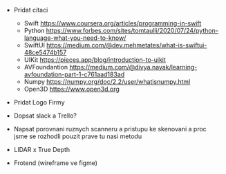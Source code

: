 - Pridat citaci
  - Swift https://www.coursera.org/articles/programming-in-swift
  - Python https://www.forbes.com/sites/tomtaulli/2020/07/24/python-language-what-you-need-to-know/
  - SwiftUI https://medium.com/@dev.mehmetates/what-is-swiftui-48ce5474b157
  - UIKit https://pieces.app/blog/introduction-to-uikit
  - AVFoundantion https://medium.com/@divya.nayak/learning-avfoundation-part-1-c761aad183ad
  - Numpy https://numpy.org/doc/2.2/user/whatisnumpy.html
  - Open3D https://www.open3d.org

- Pridat Logo Firmy

- Dopsat slack a Trello?

- Napsat porovnani ruznych scanneru a pristupu ke skenovani a proc jsme se rozhodli pouzit prave tu nasi metodu
- LIDAR x True Depth

- Frotend (wireframe ve figme)